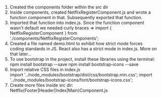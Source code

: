 1) Created the components folder within the src dir
2) Inside components, created NetflixRegisterComponent.js and wrote a function component in that. Subsequently exported that function.
3) Imported that function into index.js. Since the function component wasn't default we needed curly braces => import { NetflixRegisterComponent } from './components/NetflixRegisterComponents';
4) Created a file named demo.html to exhibit how strict mode forces coding standards in JS. React also has a strict mode in index.js. More on that later...
5) To use bootstrap in the project, install these libraries using the terminal: 
    npm install bootstrap --save
    npm install bootstrap-icons --save
6) Import relative CSS files in index.js    
    import '../node_modules/bootstrap/dist/css/bootstrap.min.css';
    import '../node_modules/bootstrap-icons/font/bootstrap-icons.css';
7) Create more files inside src dir: Netflix(Footer|Header|Index|Main)Component.js

